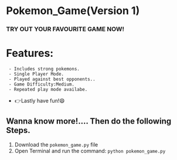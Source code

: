 # Pokemon_Game(Version 1)
### TRY OUT YOUR FAVOURITE GAME NOW!
# Features:
```
 - Includes strong pokemons.
 - Single Player Mode.
 - Played against best opponents..
 - Game Difficulty:Medium.
 - Repeated play mode availabe.
 ```
 - :point_right:Lastly have fun!:smile:
## Wanna know more!.... Then do the following Steps.
1. Download the ```pokemon_game.py``` file
2. Open Terminal and run the command:
    ```python pokemon_game.py```
    

